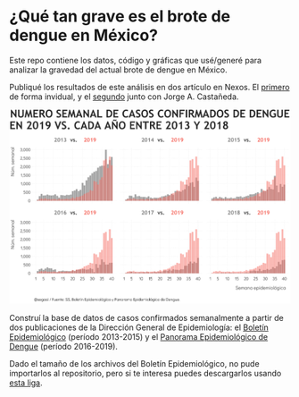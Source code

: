 # ¿Qué tan grave es el brote de dengue en México?

Este repo contiene los datos, código y gráficas que usé/generé para analizar la gravedad del actual brote de dengue en México.

Publiqué los resultados de este análisis en dos artículo en Nexos. El [primero](https://datos.nexos.com.mx/?p=997) de forma invidual, y el [segundo](https://datos.nexos.com.mx/?p=1011) junto con Jorge A. Castañeda.

![My image](https://github.com/segasi/analisis_dengue/blob/master/03_graficas/barras_numero_semanal_casos_confirmados_dengue_semana_40.png)

Construí la base de datos de casos confirmados semanalmente a partir de dos publicaciones de la Dirección General de Epidemiología: el [Boletín Epidemiológico](https://www.gob.mx/salud/acciones-y-programas/direccion-general-de-epidemiologia-boletin-epidemiologico) (período 2013-2015) y el [Panorama Epidemiológico de Dengue](https://www.gob.mx/salud/documentos/panorama-epidemiologico-de-dengue-2019) (período 2016-2019). 

Dado el tamaño de los archivos del Boletín Epidemiológico, no pude importarlos al repositorio, pero si te interesa puedes descargarlos usando [esta liga](https://drive.google.com/drive/folders/17ppvTp0CJWN2I8yyMxKMrz5rO3hBsa7n?usp=sharing).

